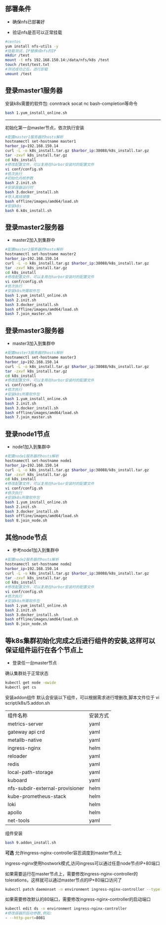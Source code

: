 ## 部署条件
- 确保nfs已部署好

- 验证nfs是否可以正常挂载


```bash
#centos
yum install nfs-utils -y
#挂载测试，IP替换成nfs的IP
mkdir /test
mount -t nfs 192.168.150.14:/data/nfs/k8s /test
touch /test/test.txt
#测试成功之后，进行卸载
umount /test
```

## 登录master1服务器

安装k8s需要的软件包: conntrack socat nc bash-completion等命令
```bash
bash 1.yum_install_online.sh
```
-------------------------------

初始化第一台master节点，依次执行安装

```bash
#配置master1服务器的hosts解析
hostnamectl set-hostname master1
harbor_ip=192.168.150.14
curl -L -o k8s_install.tar.gz $harbor_ip:38088/k8s_install.tar.gz
tar -zxvf k8s_install.tar.gz
cd k8s_install
#修改配置文件，可以复用在harbor安装时的配置文件
vi conf/config.sh
#依次执行
#初始化内核参数
bash 2.init.sh
#安装容器运行时
bash 3.docker_install.sh
#导入离线镜像
bash offline/images/amd64/load.sh
#安装k8s
bash 6.k8s_install.sh
```

## 登录master2服务器

- master2加入到集群中

```bash
#配置master2服务器的hosts解析
hostnamectl set-hostname master2
harbor_ip=192.168.150.14
curl -L -o k8s_install.tar.gz $harbor_ip:38088/k8s_install.tar.gz
tar -zxvf k8s_install.tar.gz
cd k8s_install
#修改配置文件，可以复用在harbor安装时的配置文件
vi conf/config.sh
#依次执行
#安装k8s所需软件包
bash 1.yum_install_online.sh
bash 2.init.sh
bash 3.docker_install.sh
bash offline/images/amd64/load.sh
bash 7.join_master.sh
```

## 登录master3服务器

- master3加入到集群中

```bash
#配置master3服务器的hosts解析
hostnamectl set-hostname master3
harbor_ip=192.168.150.14
curl -L -o k8s_install.tar.gz $harbor_ip:38088/k8s_install.tar.gz
tar -zxvf k8s_install.tar.gz
cd k8s_install
#修改配置文件，可以复用在harbor安装时的配置文件
vi conf/config.sh
#依次执行
#安装k8s所需软件包
bash 1.yum_install_online.sh
bash 2.init.sh
bash 3.docker_install.sh
bash offline/images/amd64/load.sh
bash 7.join_master.sh
```

## 登录node1节点

- node1加入到集群中

```bash
#配置node1服务器的hosts解析
hostnamectl set-hostname node1
harbor_ip=192.168.150.14
curl -L -o k8s_install.tar.gz $harbor_ip:38088/k8s_install.tar.gz
tar -zxvf k8s_install.tar.gz
cd k8s_install
#修改配置文件，可以复用在harbor安装时的配置文件
vi conf/config.sh
#依次执行
#安装k8s所需软件包
bash 1.yum_install_online.sh
bash 2.init.sh
bash 3.docker_install.sh
bash offline/images/amd64/load.sh
bash 8.join_node.sh
```


## 其他node节点

- 参考node1加入到集群中

```bash
#配置node2服务器的hosts解析
hostnamectl set-hostname node2
harbor_ip=192.168.150.14
curl -L -o k8s_install.tar.gz $harbor_ip:38088/k8s_install.tar.gz
tar -zxvf k8s_install.tar.gz
cd k8s_install
#修改配置文件，可以复用在harbor安装时的配置文件
vi conf/config.sh
#依次执行
#安装k8s所需软件包
bash 1.yum_install_online.sh
bash 2.init.sh
bash 3.docker_install.sh
bash offline/images/amd64/load.sh
bash 8.join_node.sh
```

## 等k8s集群初始化完成之后进行组件的安装,这样可以保证组件运行在各个节点上

- 登录任一台master节点

确认集群处于正常状态
```bash
kubectl get node -owide
kubectl get cs
```
安装addon组件
默认会安装以下组件，可以根据需求进行增删改,脚本文件位于 vi script/k8s/5.addon.sh

|           |                       |
|     ---   |         ---           |
|      组件名称     |   安装方式        |
| metrics-server    |    yaml           |
| gateway api   crd    |    yaml           |
| metallb-native    |    yaml           |
|    ingress-nginx  |    helm           |
| reloader          |    yaml         |
|  redis            |    yaml   |
| local-path-storage |  yaml   |
| kuboard   |    yaml          |
|   nfs-subdir-external-provisioner  |    helm           |
|  kube-prometheus-stack     |    helm   |
|  loki         | helm  |
| apollo        |   helm    |
| net-tools     |      yaml  |


组件安装
```bash
bash 9.addon_install.sh
```

**可选** 允许ingress-nginx-controller容忍调度到master节点上

ingress-nginx使用hostwork模式,访问ingress可以通过任意node节点IP+80端口

如果需要运行在master节点上，需要修改ingress-nginx-controller的tolerations，这样就可以通过master节点的IP+80端口访问了

```bash
kubectl patch daemonset -n environment ingress-nginx-controller --type json -p '[{"op": "add", "path": "/spec/template/spec/tolerations", "value": [{"key": "node-role.kubernetes.io/control-plane", "effect": "NoSchedule"}]}]'
```

如果需要修改默认的80端口，需要修改ingress-nginx-controller的启动端口

```bash
kubectl edit ds -n environment ingress-nginx-controller
#修改容器的启动参数,例如:
- --http-port=8081
```